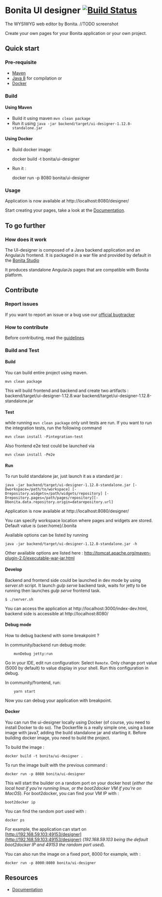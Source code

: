 # Bonita UI designer [![Build Status](https://travis-ci.org/bonitasoft/bonita-ui-designer.svg?branch=master)](https://travis-ci.org/bonitasoft/bonita-ui-designer)

The WYSIWYG web editor by Bonita.
//TODO screenshot

Create your own pages for your Bonita application or your own project.


## Quick start

### Pre-requisite

* [Maven][maven]
* [Java 8][java] for compilation
or
* [Docker][docker]

### Build

#### Using Maven
* Build it using maven `mvn clean package`
* Run it using `java -jar backend/target/ui-designer-1.12.8-standalone.jar`

#### Using Docker

* Build docker image:

    docker build -t bonita/ui-designer

* Run it :

    docker run -p 8080 bonita/ui-designer

### Usage

Application is now available at http://localhost:8080/designer/

Start creating your pages, take a look at the [Documentation][documentation].

## To go further


### How does it work

The UI-designer is composed of a Java backend application and an AngularJs frontend.
It is packaged in a war file and provided by default in the [Bonita Studio][studio-repo]

It produces standalone AngularJs pages that are compatible with Bonita platform.

## Contribute


### Report issues
If you want to report an issue or a bug use our [official bugtracker](https://bonita.atlassian.net/projects/BBPMC)


### How to contribute
Before contributing, read the [guidelines][contributing.md]

### Build and Test

#### Build

You can build entire project using maven.
    
    mvn clean package
    
This will build frontend and backend and create two artifacts :
backend/target/ui-designer-1.12.8.war
backend/target/ui-designer-1.12.8-standalone.jar

#### Test

while running `mvn clean package` only unit tests are run. 
If you want to run the integration tests, run the following command

    mvn clean install -Pintegration-test
    
Also frontend e2e test could be launched via

    mvn clean install -Pe2e

#### Run
To run build standalone jar, just launch it as a standard jar :

    java -jar backend/target/ui-designer-1.12.8-standalone.jar [-Dworkspace=/path/to/workspace] [-Drepository.widgets=/path/widgets/repository] [-Drepository.pages=/path/pages/repository][-Dbonita.data.repository.origin=datarepository.url]


Application is now available at http://localhost:8080/designer/

You can specify workspace location where pages and widgets are stored. Default value is {user.home}/.bonita 

Available options can be listed by running 

    java -jar backend/target/ui-designer-1.12.8-standalone.jar -h
    
Other available options are listed here : http://tomcat.apache.org/maven-plugin-2.0/executable-war-jar.html 
    
#### Develop
Backend and frontend side could be launched in dev mode by using _server.sh_ script. 
It launch _gulp serve_ backend task, waits for jetty to be running then launches _gulp serve_ frontend task.

```shell
$ ./server.sh
```

You can access the application at http://localhost:3000/index-dev.html, backend side is accessible at http://localhost:8080/

#### Debug mode
How to debug backend with some breakpoint ?

In community/backend run debug mode:
 
```shell
    mvnDebug jetty:run
````

Go in your IDE, edit run configuration: Select `Remote`. Only change port value (5000 by default) to value display in your shell.
Run this configuration in debug.

In community/frontend, run:
```shell
    yarn start
````

Now you can debug your application with breakpoint.

#### Docker
You can run the ui-designer locally using Docker (of course, you need to install Docker to do so).
The Dockerfile is a really simple one, using a base image with java7, adding the build standalone jar and starting it.
Before building docker image, you need to build the project.

To build the image :

    docker build -t bonita/ui-designer .

To run the image built with the previous command :

    docker run -p 8080 bonita/ui-designer

This will start the builder on a random port on your docker host (*either the local host if you're running linux, or the boot2docker VM if you're on MacOS*). For boot2docker, you can find your VM IP with :

    boot2docker ip

You can find the random port used with :

    docker ps

For example, the application can start on [http://192.168.59.103:49153/designer](http://192.168.59.103:49153/designer)
(*192.168.59.103 being the default boot2docker IP and 49153 the random port used*).

You can also run the image on a fixed port, 8000 for example, with :

    docker run -p 8000:8080 bonita/ui-designer
    
    
    
## Resources

* [Documentation][documentation]



[maven]: https://maven.apache.org/
[java]: https://www.java.com/fr/download/
[docker]: https://www.docker.com/
[studio-repo]: https://github.com/bonitasoft/bonita-studio
[download]: https://www.bonitasoft.com/downloads
[documentation]: https://documentation.bonitasoft.com
[contributing.md]: https://github.com/bonitasoft/bonita-developer-resources/blob/master/CONTRIBUTING.MD

    
